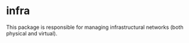 # infra

This package is responsible for managing infrastructural networks (both physical and virtual).